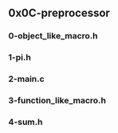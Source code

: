 ## 0x0C-preprocessor
### 0-object_like_macro.h
### 1-pi.h
### 2-main.c
### 3-function_like_macro.h
### 4-sum.h
